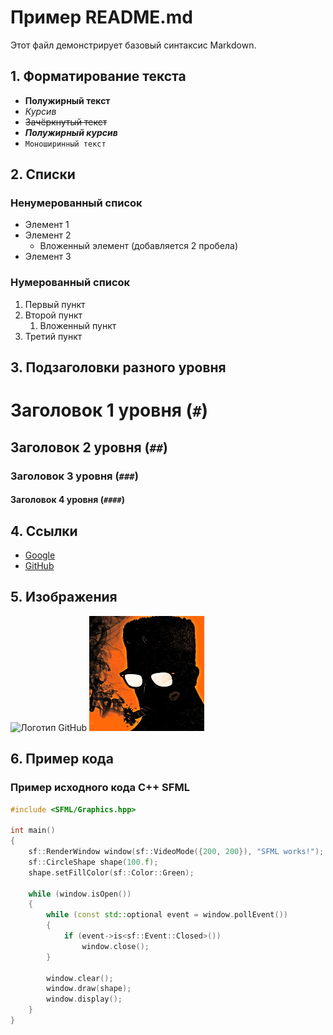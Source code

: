 # Пример README.md

Этот файл демонстрирует базовый синтаксис Markdown.

## 1. Форматирование текста

- **Полужирный текст**
- *Курсив*
- ~~Зачёркнутый текст~~
- ***Полужирный курсив***
- `Моноширинный текст`

## 2. Списки

### Ненумерованный список
- Элемент 1
- Элемент 2
  - Вложенный элемент (добавляется 2 пробела)
- Элемент 3

### Нумерованный список
1. Первый пункт
2. Второй пункт
   1. Вложенный пункт
3. Третий пункт

## 3. Подзаголовки разного уровня

# Заголовок 1 уровня (`#`)
## Заголовок 2 уровня (`##`)
### Заголовок 3 уровня (`###`)
#### Заголовок 4 уровня (`####`)

## 4. Ссылки

- [Google](https://www.google.com)
- [GitHub](https://github.com)

## 5. Изображения

![Логотип GitHub](https://github.githubassets.com/images/modules/logos_page/GitHub-Mark.png)
![Пример изображения](hl2_logo.png)

## 6. Пример кода

### Пример исходного кода C++ SFML
```cpp
#include <SFML/Graphics.hpp>

int main()
{
    sf::RenderWindow window(sf::VideoMode({200, 200}), "SFML works!");
    sf::CircleShape shape(100.f);
    shape.setFillColor(sf::Color::Green);

    while (window.isOpen())
    {
        while (const std::optional event = window.pollEvent())
        {
            if (event->is<sf::Event::Closed>())
                window.close();
        }

        window.clear();
        window.draw(shape);
        window.display();
    }
}
```